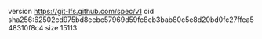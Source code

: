 version https://git-lfs.github.com/spec/v1
oid sha256:62502cd975bd8eebc57969d59fc8eb3bab80c5e8d20bd0fc27ffea548310f8c4
size 15113
